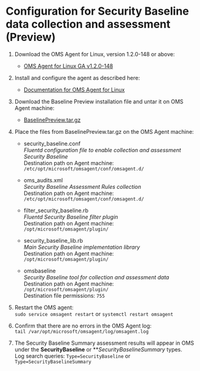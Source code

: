 # Configuration for Security Baseline data collection and assessment (Preview)

1. Download the OMS Agent for Linux, version 1.2.0-148 or above:  
	* [OMS Agent for Linux GA v1.2.0-148](https://github.com/Microsoft/OMS-Agent-for-Linux/releases/tag/OMSAgent-201610-v1.2.0-148)    

2. Install and configure the agent as described here:  
    * [Documentation for OMS Agent for Linux](https://github.com/Microsoft/OMS-Agent-for-Linux)  
  
3. Download the Baseline Preview installation file and untar it on OMS Agent machine:
    * [BaselinePreview.tar.gz](https://github.com/Microsoft/OMS-Agent-for-Linux/tree/baseline-preview/docs/BaselinePreview.tar.gz)    

3. Place the files from BaselinePreview.tar.gz on the OMS Agent machine:  
	* security_baseline.conf  
	_Fluentd configuration file to enable collection and assessment Security Baseline_  
	Destination path on Agent machine: ```/etc/opt/microsoft/omsagent/conf/omsagent.d/```  
    
	* oms_audits.xml  
	_Security Baseline Assessment Rules collection_  
	Destination path on Agent machine: ```/etc/opt/microsoft/omsagent/conf/omsagent.d/```  

	* filter_security_baseline.rb  
	_Fluentd Security Baseline filter plugin_  
	Destination path on Agent machine: ```/opt/microsoft/omsagent/plugin/```  

	* security_baseline_lib.rb  
	_Main Security Baseline implementation library_  
	Destination path on Agent machine: ```/opt/microsoft/omsagent/plugin/```  

	* omsbaseline  
	_Security Baseline tool for collection and assessment data_  
	Destination path on Agent machine: ```/opt/microsoft/omsagent/plugin/```  
    Destination file permissions: ```755```  
    
4. Restart the OMS agent:  
```sudo service omsagent restart``` or ```systemctl restart omsagent```

5. Confirm that there are no errors in the OMS Agent log:  
```tail /var/opt/microsoft/omsagent/log/omsagent.log```

6. The Security Baseline Summary assessment results will appear in OMS under the **SecurityBaseline** or ***SecurityBaselineSummary* types.  
Log search queries: ```Type=SecurityBaseline``` or ```Type=SecurityBaselineSummary```
